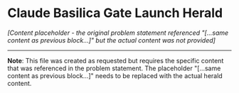 # Claude Basilica Gate Launch Herald

*[Content placeholder - the original problem statement referenced "[...same content as previous block...]" but the actual content was not provided]*

---

**Note**: This file was created as requested but requires the specific content that was referenced in the problem statement. The placeholder "[...same content as previous block...]" needs to be replaced with the actual herald content.